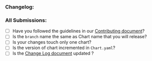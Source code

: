 ### Changelog:

### All Submissions:

* [ ] Have you followed the guidelines in our [Contributing document](CONTRIBUTING.md)?
* [ ] Is the `branch` name the same as Chart name that you will release?
* [ ] Is your changes touch only one chart?
* [ ] Is the version of chart incremented in `Chart.yaml`?
* [ ] Is the [Change Log document](CHANGELOG.md) updated ?
